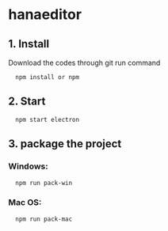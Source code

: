 # hanaeditor

## 1. Install

Download the codes through git
run command 
```
  npm install or npm
```

## 2. Start

```
  npm start electron
```


## 3. package the project

### Windows:
```
  npm run pack-win
```
### Mac OS:
```
  npm run pack-mac
```
